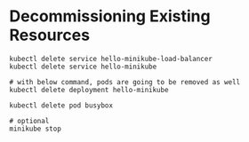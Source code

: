 # Decommissioning Existing Resources

```
kubectl delete service hello-minikube-load-balancer
kubectl delete service hello-minikube

# with below command, pods are going to be removed as well
kubectl delete deployment hello-minikube

kubectl delete pod busybox

# optional
minikube stop
```
